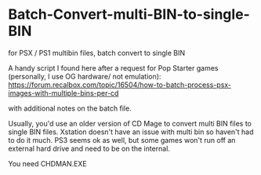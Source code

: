 # Batch-Convert-multi-BIN-to-single-BIN
for PSX / PS1 multibin files, batch convert to single BIN

A handy script I found here after a request for Pop Starter games (personally, I use OG hardware/ not emulation):
https://forum.recalbox.com/topic/16504/how-to-batch-process-psx-images-with-multiple-bins-per-cd

with additional notes on the batch file.

Usually, you'd use an older version of CD Mage to convert multi BIN files to single BIN files. Xstation doesn't have an issue with multi bin 
so haven't had to do it much. PS3 seems ok as well, but some games won't run off an external hard drive and need to be on the internal.

You need CHDMAN.EXE
